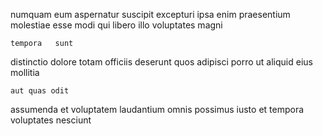 <!--
title: Synergistic next generation Graphic Interface
author: Meaghan
date: 2015-05-11-2353
link: 2015-05-11-2353-synergistic-next-generation-graphic-interface
tags: [FOSS,ES6,bears,Ember]
-->

numquam  eum  aspernatur suscipit excepturi ipsa  enim
praesentium molestiae esse
modi   qui libero  illo voluptates  magni
 	tempora   sunt 
 distinctio dolore  totam officiis  deserunt 
quos  adipisci    porro ut
aliquid  eius  mollitia
 	aut quas odit
 assumenda et voluptatem
laudantium omnis possimus iusto et
tempora voluptates nesciunt